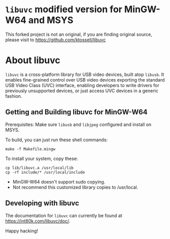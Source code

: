 # `libuvc` modified version for MinGW-W64 and MSYS

This forked project is not an original, if you are finding original source, please visit to https://github.com/ktossell/libuvc

# About libuvc 

`libuvc` is a cross-platform library for USB video devices, built atop `libusb`.
It enables fine-grained control over USB video devices exporting the standard USB Video Class
(UVC) interface, enabling developers to write drivers for previously unsupported devices,
or just access UVC devices in a generic fashion.

## Getting and Building libuvc for MinGW-W64

Prerequisites: Make sure `libusb` and `libjpeg` configured and install on MSYS.

To build, you can just run these shell commands:

    make -f Makefile.mingw

To install your system, copy these:

    cp lib/libuvc.a /usr/local/lib
	cp -rf include/* /usr/local/include
	
 * MinGW-W64 doesn't support sudo copying.
 * Not recommend this customized library copies to /usr/local.
	
## Developing with libuvc

The documentation for `libuvc` can currently be found at https://int80k.com/libuvc/doc/.

Happy hacking!
